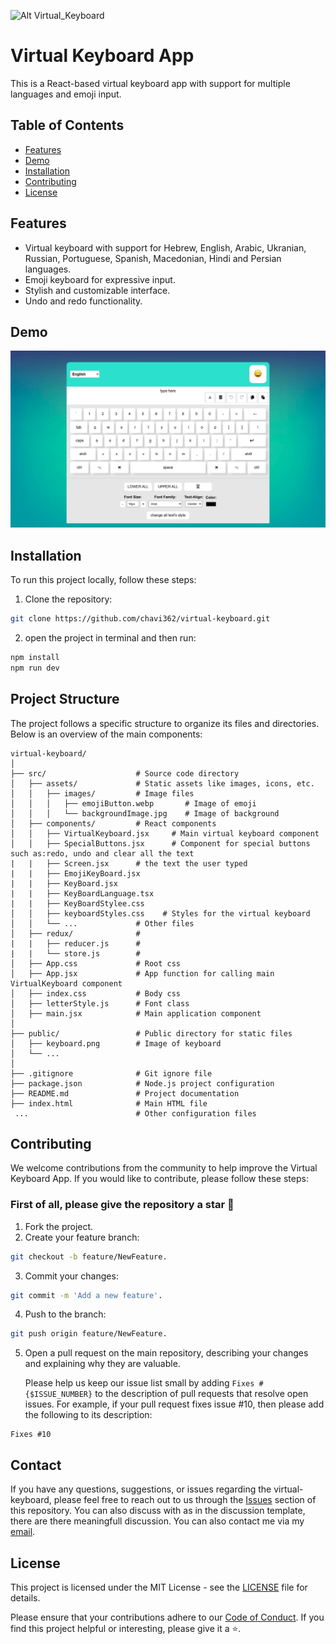![Alt Virtual_Keyboard](https://github.com/solvman/virtual-keyboard/assets/4379350/947b49ba-c81d-484b-ae95-044452553101)

# Virtual Keyboard App

This is a React-based virtual keyboard app with support for multiple languages and emoji input.

## Table of Contents

-   [Features](#features)
-   [Demo](#demo)
-   [Installation](#installation)
-   [Contributing](#contributing)
-   [License](#license)

## Features

-   Virtual keyboard with support for Hebrew, English, Arabic, Ukranian, Russian, Portuguese, Spanish, Macedonian, Hindi and Persian languages.
-   Emoji keyboard for expressive input.
-   Stylish and customizable interface.
-   Undo and redo functionality.

## Demo

![image](./src/assets/images/demo-image-new.jpg)

## Installation

To run this project locally, follow these steps:

1. Clone the repository:

```bash
git clone https://github.com/chavi362/virtual-keyboard.git
```

2. open the project in terminal and then run:

```bash
npm install
npm run dev
```

## Project Structure

The project follows a specific structure to organize its files and directories. Below is an overview of the main components:

```plaintext
virtual-keyboard/
│
├── src/                    # Source code directory
│   ├── assets/             # Static assets like images, icons, etc.
│   │   ├── images/         # Image files
│   │   │   ├── emojiButton.webp       # Image of emoji
│   │   │   └── backgroundImage.jpg    # Image of background
│   ├── components/         # React components
│   │   ├── VirtualKeyboard.jsx     # Main virtual keyboard component
│   │   ├── SpecialButtons.jsx      # Component for special buttons such as:redo, undo and clear all the text
|   |   ├── Screen.jsx      # the text the user typed
|   |   ├── EmojiKeyBoard.jsx
|   |   ├── KeyBoard.jsx
|   |   ├── KeyBoardLanguage.tsx
|   |   ├── KeyBoardStylee.css
│   │   ├── keyboardStyles.css    # Styles for the virtual keyboard
│   │   └── ...             # Other files
│   ├── redux/              # 
|   |   ├── reducer.js      # 
|   |   └── store.js        # 
│   ├── App.css             # Root css
│   ├── App.jsx             # App function for calling main VirtualKeyboard component
│   ├── index.css           # Body css
│   ├── letterStyle.js      # Font class
│   ├── main.jsx            # Main application component
│
├── public/                 # Public directory for static files
│   ├── keyboard.png        # Image of keyboard
│   └── ...
│
├── .gitignore              # Git ignore file
├── package.json            # Node.js project configuration
├── README.md               # Project documentation
├── index.html              # Main HTML file
 ...                        # Other configuration files
```

## Contributing

We welcome contributions from the community to help improve the Virtual Keyboard App. If you would like to contribute, please follow these steps:
<br>

### First of all, please give the repository a star 🌟

1. Fork the project.
2. Create your feature branch:

```bash
git checkout -b feature/NewFeature.
```

3. Commit your changes:

```bash
git commit -m 'Add a new feature'.
```

4. Push to the branch:

```bash
git push origin feature/NewFeature.
```

5. Open a pull request on the main repository, describing your changes and explaining why they are valuable.

   Please help us keep our issue list small by adding `Fixes #{$ISSUE_NUMBER}` to the description of pull requests that resolve open issues.
   For example, if your pull request fixes issue #10, then please add the following to its description:

```
Fixes #10
```
## Contact

If you have any questions, suggestions, or issues regarding the virtual-keyboard, 
please feel free to reach out to us through the [Issues](https://github.com/chavi362/virtual-keyboard/issues) section of this repository.
You can also discuss with as in the discussion template, there are there meaningfull discussion.
You can also contact me via my [email](mailto:chavideveloper@gmail.com).

## License


This project is licensed under the MIT License - see the [LICENSE](/LICENSE) file for details.

Please ensure that your contributions adhere to our [Code of Conduct](CODE_OF_CONDUCT.md). If you find this project helpful or interesting, please give it a ⭐️.
